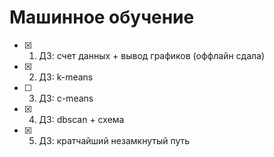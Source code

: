 # Машинное обучение
- [X] 1. ДЗ: счет данных + вывод графиков (оффлайн сдала)
- [X] 2. ДЗ: k-means
- [ ] 3. ДЗ: c-means
- [X] 4. ДЗ: dbscan + схема
- [X] 5. ДЗ: кратчайший незамкнутый путь
